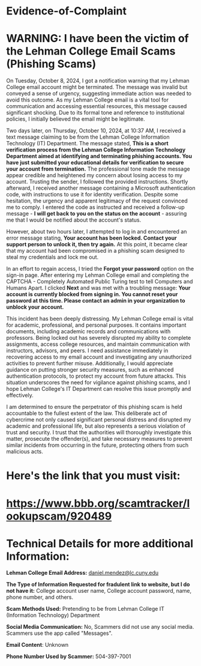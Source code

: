 # Evidence-of-Complaint

# WARNING: I have been the victim of the Lehman College Email Scams (Phishing Scams)

On Tuesday, October 8, 2024, I got a notification warning that my Lehman College email account might be terminated. The message was invalid but conveyed a sense of urgency, suggesting immediate action was needed to avoid this outcome. As my Lehman College email is a vital tool for communication and accessing essential resources, this message caused significant shocking. Due to its formal tone and reference to institutional policies, I initially believed the email might be legitimate. 

Two days later, on Thursday, October 10, 2024, at 10:37 AM, I received a text message claiming to be from the Lehman College Information Technology (IT) Department. The message stated, **This is a short verification process from the Lehman College Information Technology Department aimed at identifying and terminating phishing accounts. You have just submitted your educational details for verification to secure your account from termination.** The professional tone made the message appear credible and heightened my concern about losing access to my account. Trusting the sender, I followed the provided instructions. Shortly afterward, I received another message containing a Microsoft authentication code, with instructions to use it for identity verification. Despite some hesitation, the urgency and apparent legitimacy of the request convinced me to comply. I entered the code as instructed and received a follow-up message - **I will get back to you on the status on the account** - assuring me that I would be notified about the account's status. 

However, about two hours later, I attempted to log in and encountered an error message stating, **Your account has been locked. Contact your support person to unlock it, then try again.** At this point, it became clear that my account had been compromised in a phishing scam designed to steal my credentials and lock me out. 

In an effort to regain access, I tried the **Forgot your password** option on the sign-in page. After entering my Lehman College email and completing the CAPTCHA - Completely Automated Public Turing test to tell Computers and Humans Apart. I clicked **Next** and was met with a troubling message: **Your account is currently blocked from signing in. You cannot reset your password at this time. Please contact an admin in your organization to unblock your account.** 

This incident has been deeply distressing. My Lehman College email is vital for academic, professional, and personal purposes. It contains important documents, including academic records and communications with professors. Being locked out has severely disrupted my ability to complete assignments, access college resources, and maintain communication with instructors, advisors, and peers. I need assistance immediately in recovering access to my email account and investigating any unauthorized activities to prevent further misuse. Additionally, I would appreciate guidance on putting stronger security measures, such as enhanced authentication protocols, to protect my account from future attacks. This situation underscores the need for vigilance against phishing scams, and I hope Lehman College's IT Department can resolve this issue promptly and effectively.

I am determined to ensure the perpetrator of this phishing scam is held accountable to the fullest extent of the law. This deliberate act of cybercrime not only caused significant personal distress and disrupted my academic and professional life, but also represents a serious violation of trust and security. I trust that the authorities will thoroughly investigate this matter, prosecute the offender(s), and take necessary measures to prevent similar incidents from occurring in the future, protecting others from such malicious acts.

# Here's the link that you must visit:
# https://www.bbb.org/scamtracker/lookupscam/920489

# Technical Details for more additional Information:

**Lehman College Email Address:** daniel.mendez@lc.cuny.edu

**The Type of Information Requested for fradulent link to website, but I do not have it:** College account user name, College account password, name, phone number, and others. 

**Scam Methods Used:** Pretending to be from Lehman College IT (Information Technology) Department

**Social Media Communication:** No, Scammers did not use any social media. Scammers use the app called "Messages". 

**Email Content**: Unknown 

**Phone Number Used by Scammer:** 504-397-7001
